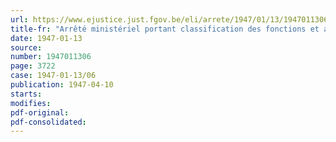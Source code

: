 ```yaml
---
url: https://www.ejustice.just.fgov.be/eli/arrete/1947/01/13/1947011306/justel
title-fr: "Arrêté ministériel portant classification des fonctions et attributions des barèmes du personnel de maîtrise, des gens de métier et de service"
date: 1947-01-13
source:
number: 1947011306
page: 3722
case: 1947-01-13/06
publication: 1947-04-10
starts:
modifies:
pdf-original:
pdf-consolidated:
---
```


